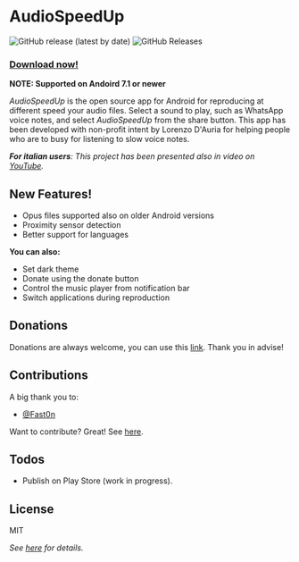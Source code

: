 # AudioSpeedUp 
![GitHub release (latest by date)](https://img.shields.io/github/v/release/bonsky97/AudioSpeedUp?style=social)
![GitHub Releases](https://img.shields.io/github/downloads/bonsky97/AudioSpeedUp/total?style=social)
### [**Download now!**](https://github.com/bonsky97/AudioSpeedUp/releases/latest/download/AudioSpeedUp-GitHub.apk) 


**NOTE: Supported on Andoird 7.1 or newer**

*AudioSpeedUp* is the open source app for Android for reproducing at different speed your audio files. Select a sound to play, such as WhatsApp voice notes, and select *AudioSpeedUp* from the share button. This app has been developed with non-profit intent by Lorenzo D'Auria for helping people who are to busy for listening to slow voice notes.

_**For italian users**: This project has been presented also in video on [YouTube](https://youtu.be/IKIYfGBtt2g)._

## New Features!
  
  - Opus files supported also on older Android versions
  - Proximity sensor detection
  - Better support for languages

**You can also:**
  
  - Set dark theme
  - Donate using the donate button
  - Control the music player from notification bar
  - Switch applications during reproduction
  
## Donations

Donations are always welcome, you can use this [link](https://paypal.me/AudioSpeedUp). Thank you in advise!

## Contributions

A big thank you to:

 - [@Fast0n](https://github.com/fast0n)

Want to contribute? Great! See [here](https://github.com/bonsky97/AudioSpeedUp/blob/master/AudioSpeedUp/CONTRIBUTING.md).

## Todos

 - Publish on Play Store (work in progress).

License
----
MIT

_See [here](https://github.com/bonsky97/AudioSpeedUp/blob/master/LICENSE) for details._
